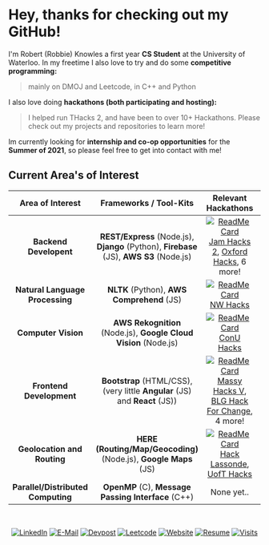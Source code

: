 # Hey, thanks for checking out my GitHub!

I'm Robert (Robbie) Knowles a first year **CS Student** at the University of Waterloo. In my freetime I also love to try and do some **competitive programming:**
> mainly on DMOJ and Leetcode, in C++ and Python

I also love doing **hackathons (both participating and hosting):**
> I helped run THacks 2, and have been to over 10+ Hackathons. Please check out my projects and repositories to learn more!

Im currently looking for **internship and co-op opportunities** for the **Summer of 2021**, so please feel free to get into contact with me! 
## Current Area's of Interest 

| Area of Interest                   | Frameworks / Tool-Kits                                                                       | Relevant Hackathons                                                                                                                         |  Relative Interest     | 
| :----:                             |    :----:                                                                                    | :----:                                                                                                                                      |     :----:  |
| __Backend Developent__             | __REST/Express__ (Node.js), __Django__ (Python), __Firebase__ (JS), __AWS S3__ (Node.js)     | [![ReadMe Card](https://github-readme-stats.vercel.app/api/pin/?username=rbrtknwls&repo=NW-Hacks-2021)](https://github.com/rbrtknwls/NW-Hacks-2021) [Jam Hacks 2](https://github.com/rbrtknwls/Jamhacks-2), [Oxford Hacks](https://github.com/rbrtknwls/OxfordHacks-2020), 6 more!          | ![50%](https://progress-bar.dev/100)    |
| __Natural Language Processing__    | __NLTK__ (Python), __AWS Comprehend__ (JS)                                                   | [![ReadMe Card](https://github-readme-stats.vercel.app/api/pin/?username=rbrtknwls&repo=ConUHacks)](https://github.com/rbrtknwls/ConUHacks)   [NW Hacks](https://github.com/rbrtknwls/NW-Hacks-2021)                                                                                                                                               | ![50%](https://progress-bar.dev/85)    |
| __Computer Vision__                | __AWS Rekognition__ (Node.js), __Google Cloud Vision__ (Node.js)                             | [![ReadMe Card](https://github-readme-stats.vercel.app/api/pin/?username=rbrtknwls&repo=UofTHacks7)](https://github.com/rbrtknwls/UofTHacks7) [ConU Hacks](https://github.com/rbrtknwls/ConUHacks)                                                                                           | ![50%](https://progress-bar.dev/50)    |
| __Frontend Development__           | __Bootstrap__ (HTML/CSS), (very little __Angular__ (JS) and __React__ (JS))                  | [![ReadMe Card](https://github-readme-stats.vercel.app/api/pin/?username=rbrtknwls&repo=Jamhacks-2)](https://github.com/rbrtknwls/Jamhacks-2)[Massy Hacks V](https://github.com/rbrtknwls/Student-Dashboard), [BLG Hack For Change](https://github.com/rbrtknwls/BLGHackForChange), 4 more!  | ![50%](https://progress-bar.dev/35)    |
| __Geolocation and Routing__        | __HERE (Routing/Map/Geocoding)__ (Node.js), __Google Maps__ (JS)                             | [![ReadMe Card](https://github-readme-stats.vercel.app/api/pin/?username=rbrtknwls&repo=OxfordHacks-2020)](https://github.com/rbrtknwls/OxfordHacks-2020)[Hack Lassonde](https://github.com/EzNav/eznav.github.io), [UofT Hacks](https://github.com/rbrtknwls/Credid-UofTHacks7)             | ![50%](https://progress-bar.dev/55)    |
| __Parallel/Distributed Computing__ | __OpenMP__ (C), __Message Passing Interface__ (C++)                                          | None yet..                                                                                                                                                                                                                                                                                   | ![50%](https://progress-bar.dev/55)    |




<br><p align="center">
  [![LinkedIn](https://img.shields.io/badge/LinkedIn--369?style=flat-square&logo=linkedin&logoColor=white&color=blue)](https://www.linkedin.com/in/robbie-knowles)
  [![E-Mail](https://img.shields.io/badge/Email--2a8?style=flat-square&logo=gmail&logoColor=white)](mailto:r2knowle@uwaterloo.ca)
  [![Devpost](https://img.shields.io/badge/Devpost--031?style=flat-square&logo=dev.to&logoColor=white)](https://devpost.com/rbrtknwls?ref_content=user-portfolio&ref_feature=portfolio&ref_medium=global-nav)
  [![Leetcode](https://img.shields.io/badge/LeetCode--FA2?style=flat-square&logo=leetcode&logoColor=white)](https://leetcode.com/RobbK/)
  [![Website](https://img.shields.io/badge/OnlineCV--C20?style=flat-square&logo=codersrank&logoColor=white)](https://rbrtknwls.com/)
  [![Resume](https://img.shields.io/badge/Resume--157?style=flat-square&logo=docusign&logoColor=white)](https://rbrtknwls.com/)
  [![Visits](https://komarev.com/ghpvc/?username=rbrtknwls&logo=GitHub&label=Github%20Visits&color=336699&logoColor=white&style=flat-square)](https://github.com/rbrtknwls)
</p>

 

